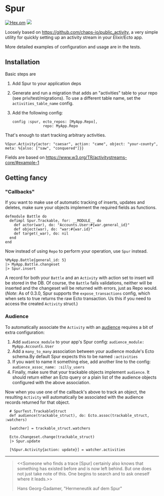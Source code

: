 # Spur

[![Hex.pm](https://img.shields.io/hexpm/v/spur.svg)]()
![](https://github.com/tfwright/spur/workflows/CI/badge.svg)

Loosely based on https://github.com/chaps-io/public_activity, a very simple utility for quickly setting up an activity stream in your Elixir/Ecto app.

More detailed examples of configuration and usage are in the tests.

## Installation

Basic steps are

1. Add Spur to your application deps
2. Generate and run a migration that adds an "activities" table to your repo (see priv/test/migrations). To use a different table name, set the `activities_table_name` config.
3. Add the following config:

    ```
    config :spur, ecto_repos: [MyApp.Repo],
                  repo: MyApp.Repo
    ```

That's enough to start tracking arbitrary activities.

```
%Spur.Activity{actor: "caesar", action: "came", object: "your-county", meta: %{also: ["saw", "conquered"]}}
```

Fields are based on https://www.w3.org/TR/activitystreams-core/#example-1

## Getting fancy

### "Callbacks"

If you want to make use of automatic tracking of inserts, updates and deletes, make sure your objects implement the required fields as functions.

```
defmodule Battle do
  defimpl Spur.Trackable, for: __MODULE__ do
    def actor(war), do: "Accounts.User:#{war.general_id}"
    def object(war), do: "war:#{war.id}"
    def target(_war), do: nil
  end
end
```

Now instead of using `Repo` to perform your operation, use `Spur` instead.

```
%MyApp.Battle{general_id: 5}
|> MyApp.Battle.changeset
|> Spur.insert
```

A record for both your `Battle` and an `Activity` with action set to insert will be stored in the DB. Of course, the `Battle` fails validations, neither will be inserted and the changeset will be returned with errors, just as Repo would. (*Note*: As of 0.3.0, Spur supports the `expose_transactions` config, which when sets to true returns the raw Ecto transaction. Us this if you need to access the created `Activity` struct.)

### Audience

To automatically associate the `Activity` with an [audience](https://www.w3.org/TR/activitystreams-vocabulary/#dfn-audience) requires a bit of extra configuration:

1. Add `audience_module` to your app's Spur config: `audience_module: MyApp.Accounts.User`
2. Add a `many_to_many` association between your audience module's Ecto schema.By default Spur expects this to be named `:activities`
3. If you want to name it something else, add another line to the config: `audience_assoc_name: :silly_users`
4. Finally, make sure that your trackable objects implement `audience`. It should return either an Ecto query or a plain list of the audience objects configured with the above association.

Now when you use one of the callback's above to track an object, the resulting `Activity` will automatically be associated with the audience records returned for that object.

      # SpurTest.TrackableStruct
      def audience(trackable_struct), do: Ecto.assoc(trackable_struct, :watchers)

      [watcher] = trackable_struct.watchers

      Ecto.Changeset.change(trackable_struct)
      |> Spur.update

      [%Spur.Activity{action: update}] = watcher.activities

---

> <<Someone who finds a trace [Spur] certainly also knows that something has existed before and is now left behind. But one does not just take note of this. One begins to search and to ask oneself where it leads.>>
>
> Hans Georg-Gadamer, "Hermeneutik auf dem Spur"
